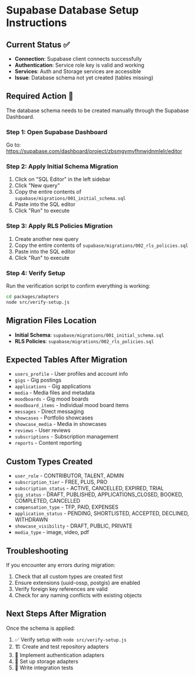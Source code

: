 # Supabase Database Setup Instructions

## Current Status ✅

- **Connection**: Supabase client connects successfully
- **Authentication**: Service role key is valid and working
- **Services**: Auth and Storage services are accessible
- **Issue**: Database schema not yet created (tables missing)

## Required Action 🔧

The database schema needs to be created manually through the Supabase Dashboard.

### Step 1: Open Supabase Dashboard
Go to: https://supabase.com/dashboard/project/zbsmgymyfhnwjdnmlelr/editor

### Step 2: Apply Initial Schema Migration

1. Click on "SQL Editor" in the left sidebar
2. Click "New query"
3. Copy the entire contents of `supabase/migrations/001_initial_schema.sql` 
4. Paste into the SQL editor
5. Click "Run" to execute

### Step 3: Apply RLS Policies Migration

1. Create another new query
2. Copy the entire contents of `supabase/migrations/002_rls_policies.sql`
3. Paste into the SQL editor  
4. Click "Run" to execute

### Step 4: Verify Setup

Run the verification script to confirm everything is working:

```bash
cd packages/adapters
node src/verify-setup.js
```

## Migration Files Location

- **Initial Schema**: `supabase/migrations/001_initial_schema.sql`
- **RLS Policies**: `supabase/migrations/002_rls_policies.sql`

## Expected Tables After Migration

- `users_profile` - User profiles and account info
- `gigs` - Gig postings
- `applications` - Gig applications  
- `media` - Media files and metadata
- `moodboards` - Gig mood boards
- `moodboard_items` - Individual mood board items
- `messages` - Direct messaging
- `showcases` - Portfolio showcases
- `showcase_media` - Media in showcases
- `reviews` - User reviews
- `subscriptions` - Subscription management
- `reports` - Content reporting

## Custom Types Created

- `user_role` - CONTRIBUTOR, TALENT, ADMIN
- `subscription_tier` - FREE, PLUS, PRO  
- `subscription_status` - ACTIVE, CANCELLED, EXPIRED, TRIAL
- `gig_status` - DRAFT, PUBLISHED, APPLICATIONS_CLOSED, BOOKED, COMPLETED, CANCELLED
- `compensation_type` - TFP, PAID, EXPENSES
- `application_status` - PENDING, SHORTLISTED, ACCEPTED, DECLINED, WITHDRAWN
- `showcase_visibility` - DRAFT, PUBLIC, PRIVATE
- `media_type` - image, video, pdf

## Troubleshooting

If you encounter any errors during migration:

1. Check that all custom types are created first
2. Ensure extensions (uuid-ossp, postgis) are enabled
3. Verify foreign key references are valid
4. Check for any naming conflicts with existing objects

## Next Steps After Migration

Once the schema is applied:

1. ✅ Verify setup with `node src/verify-setup.js`
2. 🏗️ Create and test repository adapters
3. 🔐 Implement authentication adapters
4. 📁 Set up storage adapters
5. 🧪 Write integration tests